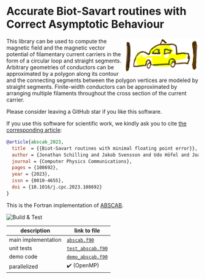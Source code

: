 # Accurate Biot-Savart routines with Correct Asymptotic Behaviour
<img src="abscab_logo.png" alt="ABSCAB logo" width="200" align="right"/>

This library can be used to compute the magnetic field and the magnetic vector potential
of filamentary current carriers in the form of a circular loop and straight segments.
Arbitrary geometries of conductors can be approximated by a polygon along its contour
and the connecting segments between the polygon vertices are modeled by straight segments.
Finite-width conductors can be approximated by arranging multiple filaments
throughout the cross section of the current carrier.

Please consider leaving a GitHub star if you like this software.

If you use this software for scientific work,
we kindly ask you to cite [the corresponding article](https://doi.org/10.1016/j.cpc.2023.108692):
```bibtex
@article{abscab_2023,
  title  = {{Biot-Savart routines with minimal floating point error}},
  author = {Jonathan Schilling and Jakob Svensson and Udo Höfel and Joachim Geiger and Henning Thomsen},
  journal = {Computer Physics Communications},
  pages = {108692},
  year = {2023},
  issn = {0010-4655},
  doi = {10.1016/j.cpc.2023.108692}
}
```

This is the Fortran implementation of [ABSCAB](https://github.com/jonathanschilling/abscab).

![Build & Test](https://github.com/jonathanschilling/abscab-fortran/actions/workflows/build.yml/badge.svg)

| description         | link to file |
| ------------------- | ----------------------------------------------------- |
| main implementation | [`abscab.f90`](abscab/abscab.f90)           |
| unit tests          | [`test_abscab.f90`](test/test_abscab.f90) |
| demo code           | [`demo_abscab.f90`](test/demo_abscab.f90) |
| parallelized        | :heavy_check_mark: (OpenMP)                           |
